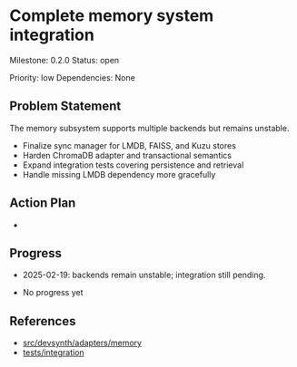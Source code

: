 # Complete memory system integration
Milestone: 0.2.0
Status: open

Priority: low
Dependencies: None

## Problem Statement
<description>



The memory subsystem supports multiple backends but remains unstable.

- Finalize sync manager for LMDB, FAISS, and Kuzu stores
- Harden ChromaDB adapter and transactional semantics
- Expand integration tests covering persistence and retrieval
- Handle missing LMDB dependency more gracefully

## Action Plan
- <tasks>

## Progress
- 2025-02-19: backends remain unstable; integration still pending.

- No progress yet

## References

- [src/devsynth/adapters/memory](../src/devsynth/adapters/memory)
- [tests/integration](../tests/integration)

